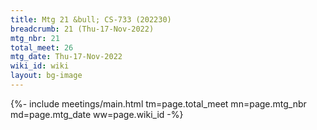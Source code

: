 ```yaml
---
title: Mtg 21 &bull; CS-733 (202230)
breadcrumb: 21 (Thu-17-Nov-2022)
mtg_nbr: 21
total_meet: 26
mtg_date: Thu-17-Nov-2022
wiki_id: wiki
layout: bg-image
---
```


{%- include meetings/main.html
    tm=page.total_meet
    mn=page.mtg_nbr
    md=page.mtg_date
    ww=page.wiki_id
-%}
